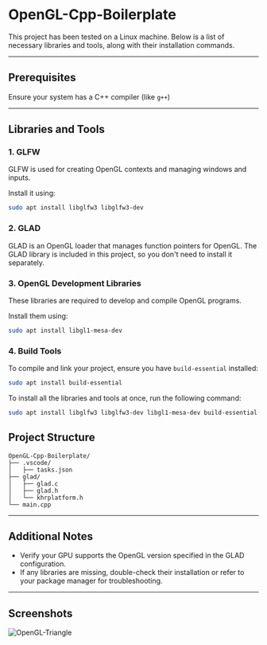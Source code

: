 
# OpenGL-Cpp-Boilerplate

This project has been tested on a Linux machine. Below is a list of necessary libraries and tools, along with their installation commands.

---

## Prerequisites

Ensure your system has a C++ compiler (like `g++`)

---

## Libraries and Tools

### 1. **GLFW**
GLFW is used for creating OpenGL contexts and managing windows and inputs.

Install it using:

```bash
sudo apt install libglfw3 libglfw3-dev
```

### 2. **GLAD**
GLAD is an OpenGL loader that manages function pointers for OpenGL.
The GLAD library is included in this project, so you don't need to install it separately.

### 3. **OpenGL Development Libraries**
These libraries are required to develop and compile OpenGL programs.

Install them using:

```bash
sudo apt install libgl1-mesa-dev
```

### 4. **Build Tools**
To compile and link your project, ensure you have `build-essential` installed:

```bash
sudo apt install build-essential
```


To install all the libraries and tools at once, run the following command:
```bash
sudo apt install libglfw3 libglfw3-dev libgl1-mesa-dev build-essential
```



## Project Structure

```plaintext
OpenGL-Cpp-Boilerplate/
├── .vscode/
│   ├── tasks.json  
├── glad/
│   ├── glad.c         
│   ├── glad.h          
│   └── khrplatform.h
└── main.cpp
```

---

## Additional Notes

- Verify your GPU supports the OpenGL version specified in the GLAD configuration.
- If any libraries are missing, double-check their installation or refer to your package manager for troubleshooting.

---

## Screenshots
![OpenGL-Triangle](https://github.com/user-attachments/assets/d3b7b99e-fd7d-4af5-a154-f18be3020a0a)